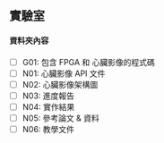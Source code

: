 ## 實驗室
#### **資料夾內容**
  - [ ] G01: 包含 FPGA 和 心臟影像的程式碼    
  - [ ] N01: 心臟影像 API 文件   
  - [ ] N02: 心臟影像架構圖  
  - [ ] N03: 進度報告    
  - [ ] N04: 實作結果   
  - [ ] N05: 參考論文 & 資料  
  - [ ] N06: 教學文件
